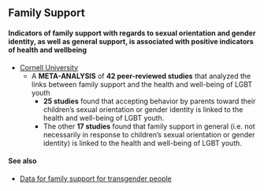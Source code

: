 ## Family Support

#### Indicators of family support with regards to sexual orientation and gender identity, as well as general support, is associated with positive indicators of health and wellbeing

*   [Cornell University](https://whatweknow.inequality.cornell.edu/topics/lgbt-equality/what-does-the-scholarly-research-say-about-the-acceptancerejection-of-lgbt-youth-2/)
    *   A **META-ANALYSIS** of **42 peer-reviewed studies** that analyzed the links between family support and the health and well-being of LGBT youth
        *   **25 studies** found that accepting behavior by parents toward their children’s sexual orientation or gender identity is linked to the health and well-being of LGBT youth.
        *   The other **17 studies** found that family support in general (i.e. not necessarily in response to children’s sexual orientation or gender identity) is linked to the health and well-being of LGBT youth.

#### See also

* [Data for family support for transgender people](https://nb419.github.io/source-library/trans/family_support)

